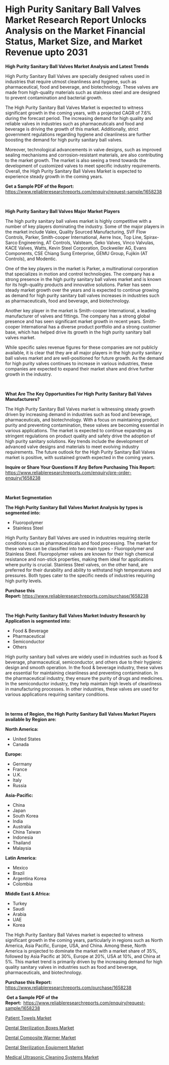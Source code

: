 <p><h1>High Purity Sanitary Ball Valves Market Research Report Unlocks Analysis on the Market Financial Status, Market Size, and Market Revenue upto 2031</h1></p><p><strong>High Purity Sanitary Ball Valves Market Analysis and Latest Trends</strong></p>
<p><p>High Purity Sanitary Ball Valves are specially designed valves used in industries that require utmost cleanliness and hygiene, such as pharmaceutical, food and beverage, and biotechnology. These valves are made from high-quality materials such as stainless steel and are designed to prevent contamination and bacterial growth.</p><p>The High Purity Sanitary Ball Valves Market is expected to witness significant growth in the coming years, with a projected CAGR of 7.6% during the forecast period. The increasing demand for high quality and reliable valves in industries such as pharmaceuticals and food and beverage is driving the growth of this market. Additionally, strict government regulations regarding hygiene and cleanliness are further boosting the demand for high purity sanitary ball valves.</p><p>Moreover, technological advancements in valve designs, such as improved sealing mechanisms and corrosion-resistant materials, are also contributing to the market growth. The market is also seeing a trend towards the development of customized valves to meet specific industry requirements. Overall, the High Purity Sanitary Ball Valves Market is expected to experience steady growth in the coming years.</p></p>
<p><strong>Get a Sample PDF of the Report:&nbsp;</strong> <a href="https://www.reliableresearchreports.com/enquiry/request-sample/1658238">https://www.reliableresearchreports.com/enquiry/request-sample/1658238</a></p>
<p>&nbsp;</p>
<p><strong>High Purity Sanitary Ball Valves Major Market Players</strong></p>
<p><p>The high purity sanitary ball valves market is highly competitive with a number of key players dominating the industry. Some of the major players in the market include Valex, Quality Sourced Manufacturing, SVF Flow Controls, Parker, Smith-cooper International, Aerre Inox, Top Line, Spirax-Sarco Engineering, AT Controls, Valsteam, Geko Valves, Vinco Valvulas, KACE Valves, Watts, Kevin Steel Corporation, Dockweiler AG, Evans Components, CSE Chiang Sung Enterprise, GEMU Group, Fujikin (AT Controls), and Modentic.</p><p>One of the key players in the market is Parker, a multinational corporation that specializes in motion and control technologies. The company has a strong presence in the high purity sanitary ball valves market and is known for its high-quality products and innovative solutions. Parker has seen steady market growth over the years and is expected to continue growing as demand for high purity sanitary ball valves increases in industries such as pharmaceuticals, food and beverage, and biotechnology.</p><p>Another key player in the market is Smith-cooper International, a leading manufacturer of valves and fittings. The company has a strong global presence and has seen significant market growth in recent years. Smith-cooper International has a diverse product portfolio and a strong customer base, which has helped drive its growth in the high purity sanitary ball valves market.</p><p>While specific sales revenue figures for these companies are not publicly available, it is clear that they are all major players in the high purity sanitary ball valves market and are well-positioned for future growth. As the demand for high purity valves continues to increase in various industries, these companies are expected to expand their market share and drive further growth in the industry.</p></p>
<p>&nbsp;</p>
<p><strong>What Are The Key Opportunities For High Purity Sanitary Ball Valves Manufacturers?</strong></p>
<p><p>The High Purity Sanitary Ball Valves market is witnessing steady growth driven by increasing demand in industries such as food and beverage, pharmaceuticals, and biotechnology. With a focus on maintaining product purity and preventing contamination, these valves are becoming essential in various applications. The market is expected to continue expanding as stringent regulations on product quality and safety drive the adoption of high purity sanitary solutions. Key trends include the development of advanced valve designs and materials to meet evolving industry requirements. The future outlook for the High Purity Sanitary Ball Valves market is positive, with sustained growth expected in the coming years.</p></p>
<p><strong>Inquire or Share Your Questions If Any Before Purchasing This Report:</strong> <a href="https://www.reliableresearchreports.com/enquiry/pre-order-enquiry/1658238">https://www.reliableresearchreports.com/enquiry/pre-order-enquiry/1658238</a></p>
<p>&nbsp;</p>
<p><strong>Market Segmentation</strong></p>
<p><strong>The High Purity Sanitary Ball Valves Market Analysis by types is segmented into:</strong></p>
<p><ul><li>Fluoropolymer</li><li>Stainless Steel</li></ul></p>
<p><p>High Purity Sanitary Ball Valves are used in industries requiring sterile conditions such as pharmaceuticals and food processing. The market for these valves can be classified into two main types - Fluoropolymer and Stainless Steel. Fluoropolymer valves are known for their high chemical resistance and non-stick properties, making them ideal for applications where purity is crucial. Stainless Steel valves, on the other hand, are preferred for their durability and ability to withstand high temperatures and pressures. Both types cater to the specific needs of industries requiring high purity levels.</p></p>
<p><strong>Purchase this Report:&nbsp;</strong><a href="https://www.reliableresearchreports.com/purchase/1658238">https://www.reliableresearchreports.com/purchase/1658238</a></p>
<p>&nbsp;</p>
<p><strong>The High Purity Sanitary Ball Valves Market Industry Research by Application is segmented into:</strong></p>
<p><ul><li>Food & Beverage</li><li>Pharmaceutical</li><li>Semiconductor</li><li>Others</li></ul></p>
<p><p>High purity sanitary ball valves are widely used in industries such as food & beverage, pharmaceutical, semiconductor, and others due to their hygienic design and smooth operation. In the food & beverage industry, these valves are essential for maintaining cleanliness and preventing contamination. In the pharmaceutical industry, they ensure the purity of drugs and medicines. In the semiconductor industry, they help maintain high levels of cleanliness in manufacturing processes. In other industries, these valves are used for various applications requiring sanitary conditions.</p></p>
<p>&nbsp;</p>
<p><strong>In terms of Region, the High Purity Sanitary Ball Valves Market Players available by Region are:</strong></p>
<p>
    <p> <strong> North America: </strong>
        <ul>
            <li>United States</li>
            <li>Canada</li>
        </ul>
        </p> 
    <p> <strong> Europe: </strong>
        <ul>
            <li>Germany</li>
            <li>France</li>
            <li>U.K.</li>
            <li>Italy</li>
            <li>Russia</li>
        </ul>
        </p> 
    <p> <strong> Asia-Pacific: </strong>
        <ul>
            <li>China</li>
            <li>Japan</li>
            <li>South Korea</li>
            <li>India</li>
            <li>Australia</li>
            <li>China Taiwan</li>
            <li>Indonesia</li>
            <li>Thailand</li>
            <li>Malaysia</li>
        </ul>
        </p> 
    <p> <strong> Latin America: </strong>
        <ul>
            <li>Mexico</li>
            <li>Brazil</li>
            <li>Argentina Korea</li>
            <li>Colombia</li>
        </ul>
        </p> 
    <p> <strong> Middle East & Africa: </strong>
        <ul>
            <li>Turkey</li>
            <li>Saudi</li>
            <li>Arabia</li>
            <li>UAE</li>
            <li>Korea</li>
        </ul>
    </p>
    </p>
<p><p>The High Purity Sanitary Ball Valves market is expected to witness significant growth in the coming years, particularly in regions such as North America, Asia Pacific, Europe, USA, and China. Among these, North America is projected to dominate the market with a market share of 35%, followed by Asia Pacific at 30%, Europe at 20%, USA at 10%, and China at 5%. This market trend is primarily driven by the increasing demand for high quality sanitary valves in industries such as food and beverage, pharmaceuticals, and biotechnology.</p></p>
<p><strong>Purchase this Report: </strong><a href="https://www.reliableresearchreports.com/purchase/1658238">https://www.reliableresearchreports.com/purchase/1658238</a></p>
<p>&nbsp;<strong>Get a Sample PDF of the Report:&nbsp;&nbsp;</strong><a href="https://www.reliableresearchreports.com/enquiry/request-sample/1658238">https://www.reliableresearchreports.com/enquiry/request-sample/1658238</a></p>
<p><strong></strong></p>
<p><p><a href="https://medium.com/@amyacrooks6457/patient-towels-market-the-key-to-successful-business-strategy-forecast-till-2031-075791819f21">Patient Towels Market</a></p><p><a href="https://medium.com/@amyacrooks6457/dental-sterilization-boxes-market-analysis-and-sze-forecasted-for-period-from-2024-to-2031-c45327eb36c0">Dental Sterilization Boxes Market</a></p><p><a href="https://medium.com/@amyacrooks6457/dental-composite-warmer-market-trends-and-market-analysis-forecasted-for-period-2024-2031-80593bc404ad">Dental Composite Warmer Market</a></p><p><a href="https://medium.com/@amyacrooks6457/dental-sterilization-equipment-market-share-evolution-and-market-growth-trends-2024-2031-7d23ff9e9f34">Dental Sterilization Equipment Market</a></p><p><a href="https://medium.com/@amyacrooks6457/medical-ultrasonic-cleaning-systems-market-trends-and-market-analysis-forecasted-for-period-391477a87429">Medical Ultrasonic Cleaning Systems Market</a></p></p>